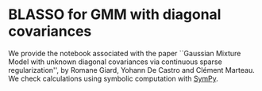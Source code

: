 # BLASSO for GMM with diagonal covariances

We provide the notebook associated with the paper ``Gaussian Mixture Model with unknown diagonal covariances via continuous sparse regularization'', by Romane Giard, Yohann De Castro and Clément Marteau. 
We check calculations using symbolic computation with [SymPy](https://docs.sympy.org/latest/index.html).
